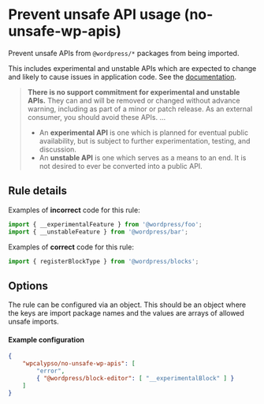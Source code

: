 <!-- eslint-disable wpcalypso/no-unsafe-wp-apis -->

# Prevent unsafe API usage (no-unsafe-wp-apis)

Prevent unsafe APIs from `@wordpress/*` packages from being imported.

This includes experimental and unstable APIs which are expected to change and likely to cause issues in application code.
See the [documentation](https://github.com/WordPress/gutenberg/blob/master/docs/contributors/coding-guidelines.md#experimental-and-unstable-apis).

> **There is no support commitment for experimental and unstable APIs.** They can and will be removed or changed without advance warning, including as part of a minor or patch release. As an external consumer, you should avoid these APIs.
> …
>
> - An **experimental API** is one which is planned for eventual public availability, but is subject to further experimentation, testing, and discussion.
> - An **unstable API** is one which serves as a means to an end. It is not desired to ever be converted into a public API.

## Rule details

Examples of **incorrect** code for this rule:

```js
import { __experimentalFeature } from '@wordpress/foo';
import { __unstableFeature } from '@wordpress/bar';
```

Examples of **correct** code for this rule:

```js
import { registerBlockType } from '@wordpress/blocks';
```

## Options

The rule can be configured via an object.
This should be an object where the keys are import package names and the values are arrays of allowed unsafe imports.

#### Example configuration

```json
{
	"wpcalypso/no-unsafe-wp-apis": [
		"error",
		{ "@wordpress/block-editor": [ "__experimentalBlock" ] }
	]
}
```
